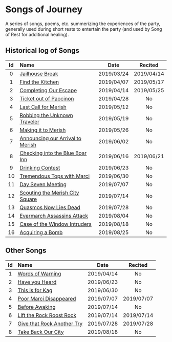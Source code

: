 # Songs of Journey

A series of songs, poems, etc. summerizing the experiences of the party, generally used
during short rests to entertain the party (and used by Song of Rest for additional
healing).


## Historical log of Songs

| Id | Name | Date | Recited |
|:--:|:---- |:----:|:-------:|
| 0 | [Jailhouse Break](sessions/jailhouse_break.md) | 2019/03/24 | 2019/04/14 |
| 1 | [Find the Kitchen](sessions/find_the_kitchen.md) | 2019/04/07 | 2019/05/17 |
| 2 | [Completing Our Escape](sessions/completing_our_escape.md) | 2019/04/14 | 2019/05/25 |
| 3 | [Ticket out of Paocinon](sessions/ticket_out_of_paocinon.md) | 2019/04/28 | No |
| 4 | [Last Call for Merish](sessions/last_call_for_merish.md) | 2019/05/12 | No |
| 5 | [Robbing the Unknown Traveler](sessions/robbing_the_unknown_traveler.md) | 2019/05/19 | No |
| 6 | [Making it to Merish](sessions/making_it_to_merish.md) | 2019/05/26 | No |
| 7 | [Announcing our Arrival to Merish](sessions/announcing_our_arrival_to_merish.md) | 2019/06/02 | No |
| 8 | [Checking into the Blue Boar Inn](sessions/checking_into_the_blue_boar_inn.md) | 2019/06/16 | 2019/06/21 |
| 9 | [Drinking Contest](sessions/drinking_contest.md) | 2019/06/23 | No |
| 10 | [Tremendous Tops with Marci](sessions/tremendous_tops_with_marci.md) | 2019/06/30 | No |
| 11 | [Day Seven Meeting](sessions/day_seven_meeting.md) | 2019/07/07 | No |
| 12 | [Scouting the Merish City Square](sessions/scouting_the_merish_city_square.md) | 2019/07/14 | No |
| 13 | [Quasmos Now Lies Dead](sessions/quasmos_now_lies_dead.md) | 2019/07/28 | No |
| 14 | [Evermarch Assassins Attack](sessions/evermarch_assassins_attack.md) | 2019/08/04 | No |
| 15 | [Case of the Window Intruders](sessions/case_of_the_window_intruders.md) | 2019/08/18 | No |
| 16 | [Acquiring a Bomb](sessions/acquiring_a_bomb.md) | 2019/08/25 | No |


## Other Songs

| Id | Name | Date | Recited |
|:--:|:---- |:----:|:-------:|
| 1 | [Words of Warning](other/words_of_warning.md) | 2019/04/14 | No |
| 2 | [Have you Heard](other/have_you_heard.md) | 2019/06/23 | No |
| 3 | [This is for Kag](other/this_is_for_kag.md) | 2019/06/30 | No |
| 4 | [Poor Marci Disappeared](other/poor_marci_disappeared.md) | 2019/07/07 | 2019/07/07 |
| 5 | [Before Awaking](other/before_awaking.md) | 2019/07/14 | No |
| 6 | [Lift the Rock Roost Rock](other/lift_the_rock_roost_rock.md) | 2019/07/14 | 2019/07/14 |
| 7 | [Give that Rock Another Try](other/give_that_rock_another_try.md) | 2019/07/28 | 2019/07/28 |
| 8 | [Take Back Our City](other/take_back_our_city.md) | 2019/08/18 | No |
